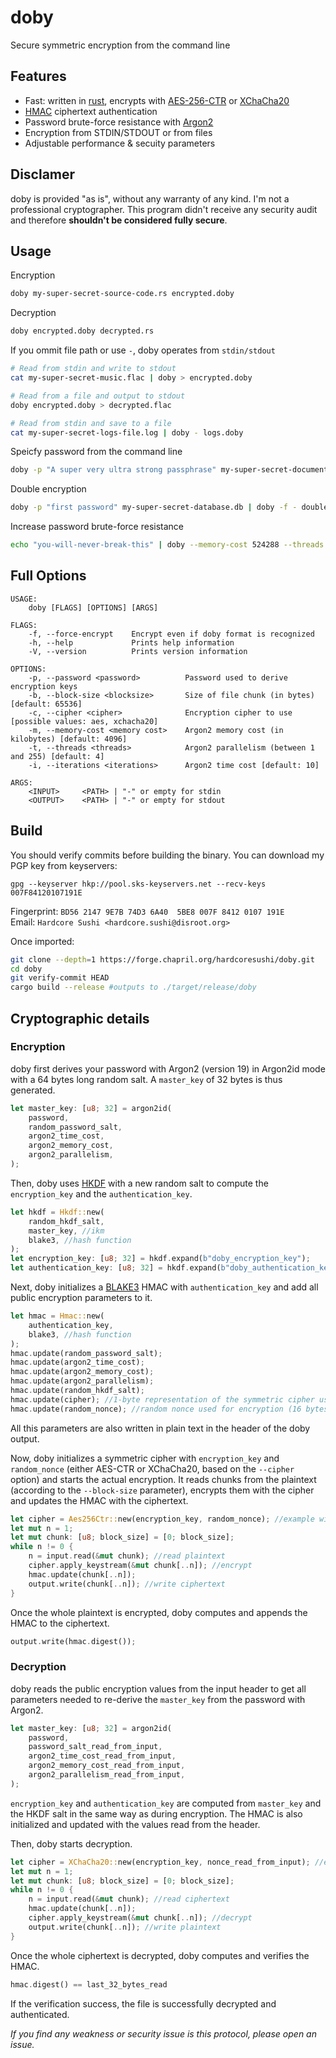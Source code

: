 
# doby

Secure symmetric encryption from the command line

## Features

* Fast: written in [rust](https://www.rust-lang.org), encrypts with [AES-256-CTR](https://en.wikipedia.org/wiki/Block_cipher_mode_of_operation#Counter_(CTR)) or [XChaCha20](https://en.wikipedia.org/wiki/Salsa20#XChaCha)
* [HMAC](https://en.wikipedia.org/wiki/HMAC) ciphertext authentication
* Password brute-force resistance with [Argon2](https://en.wikipedia.org/wiki/Argon2)
* Encryption from STDIN/STDOUT or from files
* Adjustable performance & secuity parameters

## Disclamer
doby is provided "as is", without any warranty of any kind. I'm not a professional cryptographer. This program didn't receive any security audit and therefore __shouldn't be considered fully secure__.

## Usage

Encryption

```bash
doby my-super-secret-source-code.rs encrypted.doby
```

Decryption

```bash
doby encrypted.doby decrypted.rs
```

If you ommit file path or use `-`, doby operates from `stdin/stdout`

```bash
# Read from stdin and write to stdout
cat my-super-secret-music.flac | doby > encrypted.doby

# Read from a file and output to stdout
doby encrypted.doby > decrypted.flac

# Read from stdin and save to a file
cat my-super-secret-logs-file.log | doby - logs.doby
```

Speicfy password from the command line

```bash
doby -p "A super very ultra strong passphrase" my-super-secret-document.pdf document.doby
```

Double encryption

```bash
doby -p "first password" my-super-secret-database.db | doby -f - double-encrypted.doby
```

Increase password brute-force resistance

```bash
echo "you-will-never-break-this" | doby --memory-cost 524288 --threads 16 --iterations 40 > my-super-secret-password.doby
```

## Full Options

```
USAGE:
    doby [FLAGS] [OPTIONS] [ARGS]

FLAGS:
    -f, --force-encrypt    Encrypt even if doby format is recognized
    -h, --help             Prints help information
    -V, --version          Prints version information

OPTIONS:
    -p, --password <password>          Password used to derive encryption keys
    -b, --block-size <blocksize>       Size of file chunk (in bytes) [default: 65536]
    -c, --cipher <cipher>              Encryption cipher to use [possible values: aes, xchacha20]
    -m, --memory-cost <memory cost>    Argon2 memory cost (in kilobytes) [default: 4096]
    -t, --threads <threads>            Argon2 parallelism (between 1 and 255) [default: 4]
    -i, --iterations <iterations>      Argon2 time cost [default: 10]

ARGS:
    <INPUT>     <PATH> | "-" or empty for stdin
    <OUTPUT>    <PATH> | "-" or empty for stdout
```

## Build

You should verify commits before building the binary. You can download my PGP key from keyservers:

```
gpg --keyserver hkp://pool.sks-keyservers.net --recv-keys 007F84120107191E
```
Fingerprint: `BD56 2147 9E7B 74D3 6A40  5BE8 007F 8412 0107 191E` \
Email: `Hardcore Sushi <hardcore.sushi@disroot.org>`

Once imported:

```bash
git clone --depth=1 https://forge.chapril.org/hardcoresushi/doby.git
cd doby
git verify-commit HEAD
cargo build --release #outputs to ./target/release/doby
```

## Cryptographic details

### Encryption

doby first derives your password with Argon2 (version 19) in Argon2id mode with a 64 bytes long random salt. A `master_key` of 32 bytes is thus generated.

```rust
let master_key: [u8; 32] = argon2id(
    password,
    random_password_salt,
    argon2_time_cost,
    argon2_memory_cost,
    argon2_parallelism,
);
```

Then, doby uses [HKDF](https://en.wikipedia.org/wiki/HKDF) with a new random salt to compute the `encryption_key` and the `authentication_key`.

```rust
let hkdf = Hkdf::new(
    random_hkdf_salt,
    master_key, //ikm
    blake3, //hash function
);
let encryption_key: [u8; 32] = hkdf.expand(b"doby_encryption_key");
let authentication_key: [u8; 32] = hkdf.expand(b"doby_authentication_key");
```

Next, doby initializes a [BLAKE3](https://en.wikipedia.org/wiki/BLAKE_%28hash_function%29#BLAKE3) HMAC with `authentication_key` and add all public encryption parameters to it.

```rust
let hmac = Hmac::new(
    authentication_key,
    blake3, //hash function
);
hmac.update(random_password_salt);
hmac.update(argon2_time_cost);
hmac.update(argon2_memory_cost);
hmac.update(argon2_parallelism);
hmac.update(random_hkdf_salt);
hmac.update(cipher); //1-byte representation of the symmetric cipher used to encrypt (either AES-CTR or XChaCha20)
hmac.update(random_nonce); //random nonce used for encryption (16 bytes for AES-CTR, 24 for XChaCha20)
```

All this parameters are also written in plain text in the header of the doby output.

Now, doby initializes a symmetric cipher with `encryption_key` and `random_nonce` (either AES-CTR or XChaCha20, based on the `--cipher` option) and starts the actual encryption. It reads chunks from the plaintext (according to the `--block-size` parameter), encrypts them with the cipher and updates the HMAC with the ciphertext.

```rust
let cipher = Aes256Ctr::new(encryption_key, random_nonce); //example with AES-CTR
let mut n = 1;
let mut chunk: [u8; block_size] = [0; block_size];
while n != 0 {
    n = input.read(&mut chunk); //read plaintext
    cipher.apply_keystream(&mut chunk[..n]); //encrypt
    hmac.update(chunk[..n]);
    output.write(chunk[..n]); //write ciphertext
}
```

Once the whole plaintext is encrypted, doby computes and appends the HMAC to the ciphertext.

```rust
output.write(hmac.digest());
```

### Decryption

doby reads the public encryption values from the input header to get all parameters needed to re-derive the `master_key` from the password with Argon2.

```rust
let master_key: [u8; 32] = argon2id(
    password,
    password_salt_read_from_input,
    argon2_time_cost_read_from_input,
    argon2_memory_cost_read_from_input,
    argon2_parallelism_read_from_input,
);
```

`encryption_key` and `authentication_key` are computed from `master_key` and the HKDF salt in the same way as during encryption. The HMAC is also initialized and updated with the values read from the header.

Then, doby starts decryption.

```rust
let cipher = XChaCha20::new(encryption_key, nonce_read_from_input); //example with XChaCha20
let mut n = 1;
let mut chunk: [u8; block_size] = [0; block_size];
while n != 0 {
    n = input.read(&mut chunk); //read ciphertext
    hmac.update(chunk[..n]);
    cipher.apply_keystream(&mut chunk[..n]); //decrypt
    output.write(chunk[..n]); //write plaintext
}
```

Once the whole ciphertext is decrypted, doby computes and verifies the HMAC.

```rust
hmac.digest() == last_32_bytes_read
```

If the verification success, the file is successfully decrypted and authenticated.

_If you find any weakness or security issue is this protocol, please open an issue._